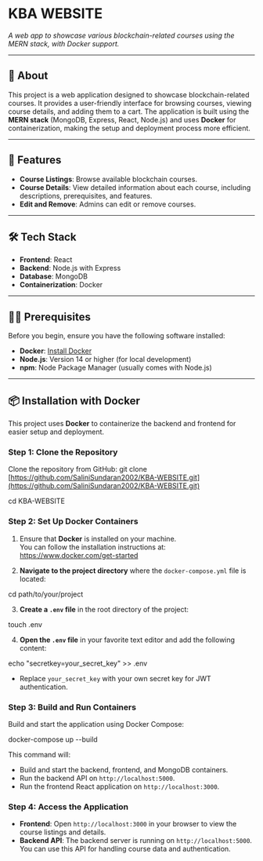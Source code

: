 # KBA WEBSITE  
_A web app to showcase various blockchain-related courses using the MERN stack, with Docker support._

---

## 📖 About
This project is a web application designed to showcase blockchain-related courses. It provides a user-friendly interface for browsing courses, viewing course details, and adding them to a cart. The application is built using the **MERN stack** (MongoDB, Express, React, Node.js) and uses **Docker** for containerization, making the setup and deployment process more efficient.

---

## 🚀 Features
- **Course Listings**: Browse available blockchain courses.
- **Course Details**: View detailed information about each course, including descriptions, prerequisites, and features.
- **Edit and Remove**: Admins can edit or remove courses.

---

## 🛠️ Tech Stack
- **Frontend**: React
- **Backend**: Node.js with Express
- **Database**: MongoDB
- **Containerization**: Docker

---

## 🧑‍💻 Prerequisites

Before you begin, ensure you have the following software installed:

- **Docker**: [Install Docker](https://www.docker.com/get-started)  
- **Node.js**: Version 14 or higher (for local development)
- **npm**: Node Package Manager (usually comes with Node.js)

---

## 📦 Installation with Docker

This project uses **Docker** to containerize the backend and frontend for easier setup and deployment.

### Step 1: Clone the Repository

Clone the repository from GitHub:
    git clone [https://github.com/SaliniSundaran2002/KBA-WEBSITE.git](https://github.com/SaliniSundaran2002/KBA-WEBSITE.git)
    
   cd KBA-WEBSITE
   
### Step 2: Set Up Docker Containers

1. Ensure that **Docker** is installed on your machine.  
   You can follow the installation instructions at: https://www.docker.com/get-started

2. **Navigate to the project directory** where the `docker-compose.yml` file is located:

cd path/to/your/project

3. **Create a `.env` file** in the root directory of the project:

touch .env

4. **Open the `.env` file** in your favorite text editor and add the following content:

echo "secretkey=your_secret_key" >> .env

   - Replace `your_secret_key` with your own secret key for JWT authentication.

### Step 3: Build and Run Containers

Build and start the application using Docker Compose:

docker-compose up --build

This command will:
- Build and start the backend, frontend, and MongoDB containers.
- Run the backend API on `http://localhost:5000`.
- Run the frontend React application on `http://localhost:3000`.

### Step 4: Access the Application

- **Frontend**: Open `http://localhost:3000` in your browser to view the course listings and details.
- **Backend API**: The backend server is running on `http://localhost:5000`. You can use this API for handling course data and authentication.
